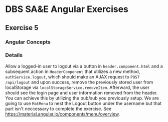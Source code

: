 # DBS SA&E Angular Exercises

## Exercise 5

### Angular Concepts

### Details

Allow a logged-in user to logout via a button in `header.component.html` and a subsequent action in `HeaderComponent` that utilizes a new method,
`authService.logout`, which should make an AJAX request to `POST /api/logout` and upon success, remove the previously stored user from localStorage via
`localStorageService.removeItem`. Afterward, the user should see the login page and user information removed from the header. You can achieve this by utilizing the
pub/sub you previously setup. We are going to use `MatMenu` to nest the Logout button under the username but that part isn't neccessary to complete the exercise. See https://material.angular.io/components/menu/overview.